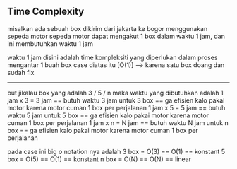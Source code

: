 ## Time Complexity
misalkan ada sebuah box dikirim dari jakarta ke bogor menggunakan sepeda motor
sepeda motor dapat mengakut 1 box dalam waktu 1 jam, dan ini membutuhkan waktu 1 jam

waktu 1 jam disini adalah time kompleksiti yang diperlukan dalam proses mengantar 1 buah box 
case diatas itu [O(1)] --> karena satu box doang dan sudah fix

----
but jikalau box yang adalah 3 / 5 / n maka waktu yang dibutuhkan adalah
1 jam x 3 = 3 jam == butuh waktu 3 jam untuk 3 box == ga efisien kalo pakai motor karena motor cuman 1 box per perjalanan
1 jam x 5 = 5 jam == butuh waktu 5 jam untuk 5 box == ga efisien kalo pakai motor karena motor cuman 1 box per perjalanan
1 jam x n = N jam == butuh waktu N jam untuk n box == ga efisien kalo pakai motor karena motor cuman 1 box per perjalanan

pada case ini big o notation nya adalah 
3 box = O(3) == O(1) == konstant
5 box = O(5) == O(1) == konstant
n box = O(N) == O(N) == linear
